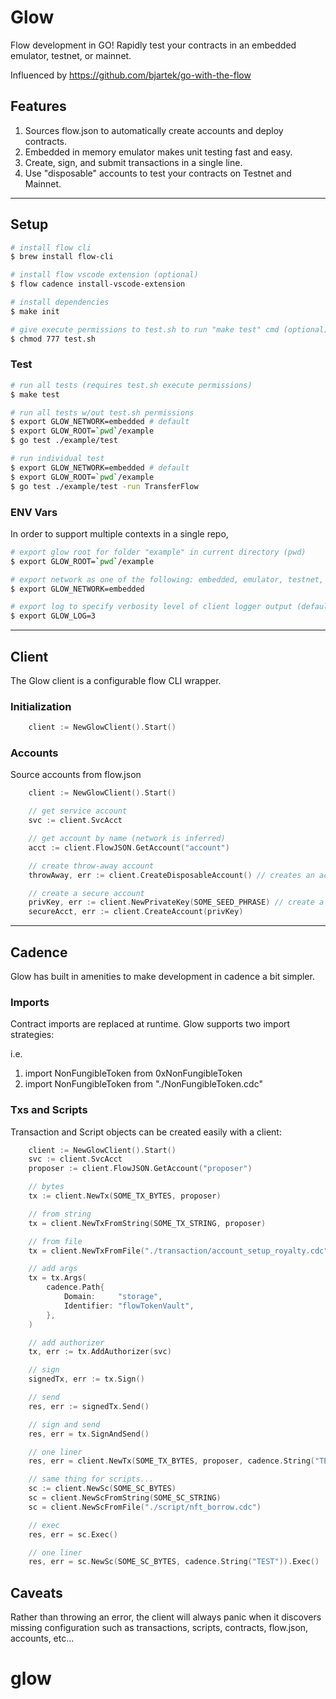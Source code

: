 # Glow

Flow development in GO! Rapidly test your contracts in an embedded emulator, testnet, or mainnet.

Influenced by https://github.com/bjartek/go-with-the-flow

## Features

1. Sources flow.json to automatically create accounts and deploy contracts.
2. Embedded in memory emulator makes unit testing fast and easy.
3. Create, sign, and submit transactions in a single line.
4. Use "disposable" accounts to test your contracts on Testnet and Mainnet.

---

## Setup

```bash
# install flow cli
$ brew install flow-cli

# install flow vscode extension (optional)
$ flow cadence install-vscode-extension

# install dependencies
$ make init

# give execute permissions to test.sh to run "make test" cmd (optional)
$ chmod 777 test.sh
```

### Test

```bash
# run all tests (requires test.sh execute permissions)
$ make test

# run all tests w/out test.sh permissions
$ export GLOW_NETWORK=embedded # default
$ export GLOW_ROOT=`pwd`/example
$ go test ./example/test

# run individual test
$ export GLOW_NETWORK=embedded # default
$ export GLOW_ROOT=`pwd`/example
$ go test ./example/test -run TransferFlow
```

### ENV Vars

In order to support multiple contexts in a single repo,

```bash
# export glow root for folder "example" in current directory (pwd)
$ export GLOW_ROOT=`pwd`/example

# export network as one of the following: embedded, emulator, testnet, mainnet (default: embedded)
$ export GLOW_NETWORK=embedded

# export log to specify verbosity level of client logger output (default: 3)
$ export GLOW_LOG=3
```

---

## Client

The Glow client is a configurable flow CLI wrapper.

### Initialization

```go
    client := NewGlowClient().Start()
```

### Accounts

Source accounts from flow.json

```go
    client := NewGlowClient().Start()

    // get service account
    svc := client.SvcAcct

    // get account by name (network is inferred)
    acct := client.FlowJSON.GetAccount("account")

    // create throw-away account
    throwAway, err := client.CreateDisposableAccount() // creates an acct with a common seedphrase

    // create a secure account
    privKey, err := client.NewPrivateKey(SOME_SEED_PHRASE) // create a new crypto private key
    secureAcct, err := client.CreateAccount(privKey)
```

---

## Cadence

Glow has built in amenities to make development in cadence a bit simpler.

### Imports

Contract imports are replaced at runtime. Glow supports two import strategies:

i.e.

1. import NonFungibleToken from 0xNonFungibleToken
2. import NonFungibleToken from "./NonFungibleToken.cdc"

### Txs and Scripts

Transaction and Script objects can be created easily with a client:

```go
    client := NewGlowClient().Start()
    svc := client.SvcAcct
    proposer := client.FlowJSON.GetAccount("proposer")

    // bytes
    tx := client.NewTx(SOME_TX_BYTES, proposer)

    // from string
    tx = client.NewTxFromString(SOME_TX_STRING, proposer)

    // from file
    tx = client.NewTxFromFile("./transaction/account_setup_royalty.cdc", proposer)

    // add args
    tx = tx.Args(
        cadence.Path{
            Domain:     "storage",
            Identifier: "flowTokenVault",
        },
    )

    // add authorizer
    tx, err := tx.AddAuthorizer(svc)

    // sign
    signedTx, err := tx.Sign()

    // send
    res, err := signedTx.Send()

    // sign and send
    res, err = tx.SignAndSend()

    // one liner
    res, err = client.NewTx(SOME_TX_BYTES, proposer, cadence.String("TEST")).SignAndSend()

    // same thing for scripts...
    sc := client.NewSc(SOME_SC_BYTES)
    sc = client.NewScFromString(SOME_SC_STRING)
    sc = client.NewScFromFile("./script/nft_borrow.cdc")

    // exec
    res, err = sc.Exec()

    // one liner
    res, err = sc.NewSc(SOME_SC_BYTES, cadence.String("TEST")).Exec()
```

## Caveats

Rather than throwing an error, the client will always panic when it discovers
missing configuration such as transactions, scripts, contracts, flow.json, accounts, etc...
# glow
